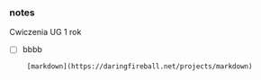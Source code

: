 ### notes
Cwiczenia UG 1 rok


- [ ] bbbb



       [markdown](https://daringfireball.net/projects/markdown)



